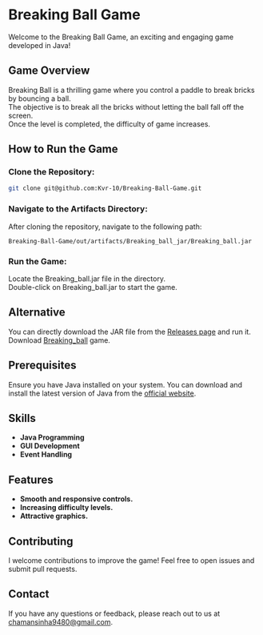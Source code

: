 # **Breaking Ball Game**

Welcome to the Breaking Ball Game, an exciting and engaging game developed in Java!

## Game Overview
Breaking Ball is a thrilling game where you control a paddle to break bricks by bouncing a ball.   
The objective is to break all the bricks without letting the ball fall off the screen.  
Once the level is completed, the difficulty of game increases.

## How to Run the Game

### Clone the Repository:
```bash
git clone git@github.com:Kvr-10/Breaking-Ball-Game.git
```
### Navigate to the Artifacts Directory:
After cloning the repository, navigate to the following path:
```
Breaking-Ball-Game/out/artifacts/Breaking_ball_jar/Breaking_ball.jar
```
### Run the Game:
Locate the Breaking_ball.jar file in the directory.   
Double-click on Breaking_ball.jar to start the game.

## Alternative
You can directly download the JAR file from the [Releases page](https://github.com/Kvr-10/Breaking-Ball-Game/releases/latest) and run it.  
Download [Breaking_ball](https://github.com/Kvr-10/Breaking-Ball-Game/releases/download/v1.0.0/Breaking_ball.jar) game.

## Prerequisites
Ensure you have Java installed on your system. You can download and install the latest version of Java from the [official website](https://www.java.com/en/).

## Skills
- **Java Programming**  
- **GUI Development**  
- **Event Handling**  

## Features
 - **Smooth and responsive controls.**  
 - **Increasing difficulty levels.**  
 - **Attractive graphics.** 

## Contributing
I welcome contributions to improve the game! Feel free to open issues and submit pull requests.

## Contact
If you have any questions or feedback, please reach out to us at chamansinha9480@gmail.com.
